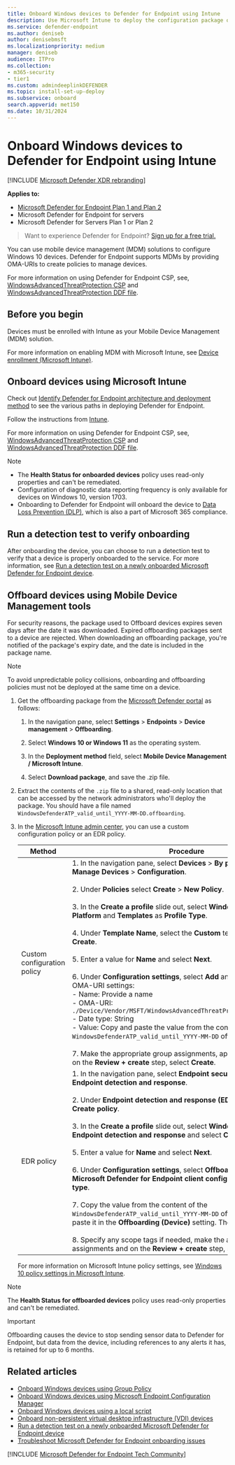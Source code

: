```yaml
---
title: Onboard Windows devices to Defender for Endpoint using Intune 
description: Use Microsoft Intune to deploy the configuration package on devices so that they're onboarded to the Defender for Endpoint service.
ms.service: defender-endpoint
ms.author: deniseb
author: denisebmsft
ms.localizationpriority: medium
manager: deniseb
audience: ITPro
ms.collection: 
- m365-security
- tier1
ms.custom: admindeeplinkDEFENDER
ms.topic: install-set-up-deploy
ms.subservice: onboard
search.appverid: met150
ms.date: 10/31/2024
---
```


# Onboard Windows devices to Defender for Endpoint using Intune 

[!INCLUDE [Microsoft Defender XDR rebranding](../includes/microsoft-defender.md)]

**Applies to:**
- [Microsoft Defender for Endpoint Plan 1 and Plan 2](microsoft-defender-endpoint.md)
- Microsoft Defender for Endpoint for servers
- Microsoft Defender for Servers Plan 1 or Plan 2

> Want to experience Defender for Endpoint? [Sign up for a free trial.](https://go.microsoft.com/fwlink/p/?linkid=2225630)

You can use mobile device management (MDM) solutions to configure Windows 10 devices. Defender for Endpoint supports MDMs by providing OMA-URIs to create policies to manage devices.

For more information on using Defender for Endpoint CSP, see, [WindowsAdvancedThreatProtection CSP](https://msdn.microsoft.com/library/windows/hardware/mt723296(v=vs.85).aspx) and [WindowsAdvancedThreatProtection DDF file](https://msdn.microsoft.com/library/windows/hardware/mt723297(v=vs.85).aspx).

## Before you begin

Devices must be enrolled with Intune as your Mobile Device Management (MDM) solution.

For more information on enabling MDM with Microsoft Intune, see [Device enrollment (Microsoft Intune)](/mem/intune/enrollment/device-enrollment).

## Onboard devices using Microsoft Intune

Check out [Identify Defender for Endpoint architecture and deployment method](deployment-strategy.md) to see the various paths in deploying Defender for Endpoint.

Follow the instructions from [Intune](/mem/intune/protect/advanced-threat-protection-configure#enable-microsoft-defender-for-endpoint-in-intune).

For more information on using Defender for Endpoint CSP, see, [WindowsAdvancedThreatProtection CSP](https://msdn.microsoft.com/library/windows/hardware/mt723296(v=vs.85).aspx) and [WindowsAdvancedThreatProtection DDF file](https://msdn.microsoft.com/library/windows/hardware/mt723297(v=vs.85).aspx).

> [!NOTE]
> - The **Health Status for onboarded devices** policy uses read-only properties and can't be remediated.
> - Configuration of diagnostic data reporting frequency is only available for devices on Windows 10, version 1703.
> - Onboarding to Defender for Endpoint will onboard the device to [Data Loss Prevention (DLP)](/Microsoft-365/compliance/endpoint-dlp-learn-about), which is also a part of Microsoft 365 compliance.


## Run a detection test to verify onboarding

After onboarding the device, you can choose to run a detection test to verify that a device is properly onboarded to the service. For more information, see [Run a detection test on a newly onboarded Microsoft Defender for Endpoint device](run-detection-test.md).

## Offboard devices using Mobile Device Management tools

For security reasons, the package used to Offboard devices expires seven days after the date it was downloaded. Expired offboarding packages sent to a device are rejected. When downloading an offboarding package, you're notified of the package's expiry date, and the date is included in the package name.

> [!NOTE]
> To avoid unpredictable policy collisions, onboarding and offboarding policies must not be deployed at the same time on a device.

1. Get the offboarding package from the [Microsoft Defender portal](https://security.microsoft.com) as follows:

   1. In the navigation pane, select **Settings** \> **Endpoints** \> **Device management** \> **Offboarding**.

   2. Select **Windows 10 or Windows 11** as the operating system.

   3. In the **Deployment method** field, select **Mobile Device Management / Microsoft Intune**.

   4. Select **Download package**, and save the .zip file.

2. Extract the contents of the `.zip` file to a shared, read-only location that can be accessed by the network administrators who'll deploy the package. You should have a file named `WindowsDefenderATP_valid_until_YYYY-MM-DD.offboarding`.

3. In the [Microsoft Intune admin center](https://intune.microsoft.com), you can use a custom configuration policy or an EDR policy.

   | Method | Procedure |
   |---|---|
   | Custom configuration policy | 1. In the navigation pane, select **Devices** \> **By platform** \> **Windows** \> **Manage Devices** \> **Configuration**. <br/><br/>2. Under **Policies** select **Create** \> **New Policy**.<br/><br/>3. In the **Create a profile** slide out, select **Windows 10 and later** as **Platform** and **Templates** as **Profile Type**.<br/><br/>4. Under **Template Name**, select the **Custom** template and select **Create**.<br/><br/>5. Enter a value for **Name** and select **Next**. <br/><br/>6. Under **Configuration settings**, select **Add** and use the following OMA-URI settings: <br/>- Name: Provide a name <br/>- OMA-URI: `./Device/Vendor/MSFT/WindowsAdvancedThreatProtection/Offboarding` <br/> - Date type: String<br/>- Value: Copy and paste the value from the content of the `WindowsDefenderATP_valid_until_YYYY-MM-DD` offboarding file. <br/><br/>7. Make the appropriate group assignments, applicability rules, and on the **Review + create** step, select **Create**. |
   | EDR policy | 1. In the navigation pane, select **Endpoint security** \> **Manage** \> **Endpoint detection and response**.<br/><br/>2. Under **Endpoint detection and response (EDR) policies**, select **Create policy**.<br/><br/>3. In the **Create a profile** slide out, select **Windows** as **Platform** and **Endpoint detection and response** and select **Create**.<br/><br/>5. Enter a value for **Name** and select **Next**. <br/><br/>6. Under **Configuration settings**, select **Offboard** for the setting **Microsoft Defender for Endpoint client configuration package type**.<br/><br/>7. Copy the value from the content of the `WindowsDefenderATP_valid_until_YYYY-MM-DD` offboarding file and paste it in the **Offboarding (Device)** setting. Then select **Next**.<br/><br/>8. Specify any scope tags if needed, make the appropriate group assignments and on the **Review + create** step, select **Create**. |

   For more information on Microsoft Intune policy settings, see [Windows 10 policy settings in Microsoft Intune](/mem/intune/configuration/custom-settings-windows-10).

> [!NOTE]
> The **Health Status for offboarded devices** policy uses read-only properties and can't be remediated.

> [!IMPORTANT]
> Offboarding causes the device to stop sending sensor data to Defender for Endpoint, but data from the device, including references to any alerts it has, is retained for up to 6 months.

## Related articles

- [Onboard Windows devices using Group Policy](configure-endpoints-gp.md)
- [Onboard Windows devices using Microsoft Endpoint Configuration Manager](configure-endpoints-sccm.md)
- [Onboard Windows devices using a local script](configure-endpoints-script.md)
- [Onboard non-persistent virtual desktop infrastructure (VDI) devices](configure-endpoints-vdi.md)
- [Run a detection test on a newly onboarded Microsoft Defender for Endpoint device](run-detection-test.md)
- [Troubleshoot Microsoft Defender for Endpoint onboarding issues](troubleshoot-onboarding.md)

[!INCLUDE [Microsoft Defender for Endpoint Tech Community](../includes/defender-mde-techcommunity.md)]
